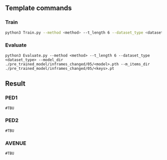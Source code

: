 ## Template commands

### Train

```bash
python3 Train.py --method <method> --t_length 6 --dataset_type <dataset_type>
```

### Evaluate

```
python3 Evaluate.py --method <method> --t_length 6 --dataset_type <dataset_type> --model_dir ./pre_trained_model/inframes_changed/05/<model>.pth --m_items_dir ./pre_trained_model/inframes_changed/05/<keys>.pt
```

## Result

### PED1

```
#TBU
```

### PED2

```
#TBU
```

### AVENUE

```
#TBU
```
